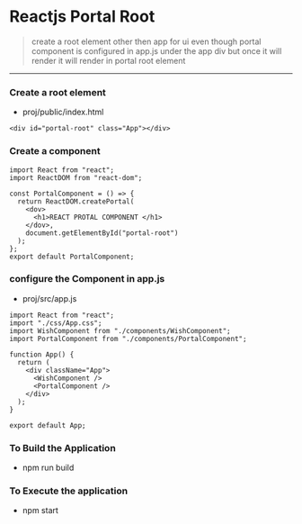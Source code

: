 # Reactjs Portal Root 
> create a root element other then app for ui 
> even though portal component is configured in app.js under the app div
> but once it will render it will render in portal root element 

---

### Create a root element 
* proj/public/index.html 
```
<div id="portal-root" class="App"></div>
```

### Create a component 
```
import React from "react";
import ReactDOM from "react-dom";

const PortalComponent = () => {
  return ReactDOM.createPortal(
    <dov>
      <h1>REACT PROTAL COMPONENT </h1>
    </dov>,
    document.getElementById("portal-root")
  );
};
export default PortalComponent;
```
### configure the Component in app.js 
* proj/src/app.js
```
import React from "react";
import "./css/App.css";
import WishComponent from "./components/WishComponent";
import PortalComponent from "./components/PortalComponent";

function App() {
  return (
    <div className="App">
      <WishComponent />
      <PortalComponent />
    </div>
  );
}

export default App;
```

### To Build the Application  
* npm run build

### To Execute the application 
* npm start

